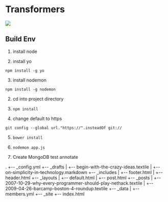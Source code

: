 Transformers
============

![](https://api.travis-ci.org/xujihui1985/Transformers.png)

## Build Env

1. install node

2. install yo 

  `npm install -g yo`

3. install nodemon

  `npm install -g nodemon`

2. cd into project directory

3. `npm install`

4. change default to https

  `git config --global url."https://".insteadOf git://`

5. `bower install`

6. `nodemon app.js`

7. Create MongoDB
test annotate

.
+-- _config.yml
+-- _drafts
|   +-- begin-with-the-crazy-ideas.textile
|   +-- on-simplicity-in-technology.markdown
+-- _includes
|   +-- footer.html
|   +-- header.html
+-- _layouts
|   +-- default.html
|   +-- post.html
+-- _posts
|   +-- 2007-10-29-why-every-programmer-should-play-nethack.textile
|   +-- 2009-04-26-barcamp-boston-4-roundup.textile
+-- _data
|   +-- members.yml
+-- _site
+-- index.html
